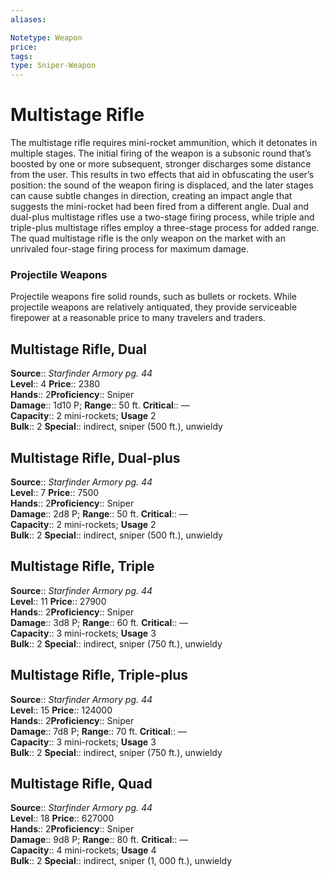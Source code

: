 ```yaml
---
aliases: 

Notetype: Weapon
price: 
tags: 
type: Sniper-Weapon
---
```


# Multistage Rifle

The multistage rifle requires mini-rocket ammunition, which it detonates in multiple stages. The initial firing of the weapon is a subsonic round that’s boosted by one or more subsequent, stronger discharges some distance from the user. This results in two effects that aid in obfuscating the user’s position: the sound of the weapon firing is displaced, and the later stages can cause subtle changes in direction, creating an impact angle that suggests the mini-rocket had been fired from a different angle. Dual and dual-plus multistage rifles use a two-stage firing process, while triple and triple-plus multistage rifles employ a three-stage process for added range. The quad multistage rifle is the only weapon on the market with an unrivaled four-stage firing process for maximum damage.

### Projectile Weapons

Projectile weapons fire solid rounds, such as bullets or rockets. While projectile weapons are relatively antiquated, they provide serviceable firepower at a reasonable price to many travelers and traders.  

## Multistage Rifle, Dual

**Source**:: _Starfinder Armory pg. 44_  
**Level**:: 4
**Price**:: 2380  
**Hands**:: 2**Proficiency**:: Sniper  
**Damage**:: 1d10 P; 
**Range**:: 50 ft.
**Critical**:: —  
**Capacity**:: 2 mini-rockets; **Usage** 2  
**Bulk**:: 2
**Special**:: indirect, sniper (500 ft.), unwieldy

## Multistage Rifle, Dual-plus

**Source**:: _Starfinder Armory pg. 44_  
**Level**:: 7
**Price**:: 7500  
**Hands**:: 2**Proficiency**:: Sniper  
**Damage**:: 2d8 P; 
**Range**:: 50 ft.
**Critical**:: —  
**Capacity**:: 2 mini-rockets; **Usage** 2  
**Bulk**:: 2
**Special**:: indirect, sniper (500 ft.), unwieldy

## Multistage Rifle, Triple

**Source**:: _Starfinder Armory pg. 44_  
**Level**:: 11
**Price**:: 27900  
**Hands**:: 2**Proficiency**:: Sniper  
**Damage**:: 3d8 P; 
**Range**:: 60 ft.
**Critical**:: —  
**Capacity**:: 3 mini-rockets; **Usage** 3  
**Bulk**:: 2
**Special**:: indirect, sniper (750 ft.), unwieldy

## Multistage Rifle, Triple-plus

**Source**:: _Starfinder Armory pg. 44_  
**Level**:: 15
**Price**:: 124000  
**Hands**:: 2**Proficiency**:: Sniper  
**Damage**:: 7d8 P; 
**Range**:: 70 ft.
**Critical**:: —  
**Capacity**:: 3 mini-rockets; **Usage** 3  
**Bulk**:: 2
**Special**:: indirect, sniper (750 ft.), unwieldy

## Multistage Rifle, Quad

**Source**:: _Starfinder Armory pg. 44_  
**Level**:: 18
**Price**:: 627000  
**Hands**:: 2**Proficiency**:: Sniper  
**Damage**:: 9d8 P; 
**Range**:: 80 ft.
**Critical**:: —  
**Capacity**:: 4 mini-rockets; **Usage** 4  
**Bulk**:: 2
**Special**:: indirect, sniper (1, 000 ft.), unwieldy
